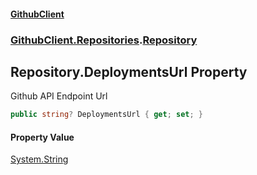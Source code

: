 #### [GithubClient](index.md 'index')
### [GithubClient.Repositories](GithubClient.Repositories.md 'GithubClient.Repositories').[Repository](GithubClient.Repositories.Repository.md 'GithubClient.Repositories.Repository')

## Repository.DeploymentsUrl Property

Github API Endpoint Url

```csharp
public string? DeploymentsUrl { get; set; }
```

#### Property Value
[System.String](https://docs.microsoft.com/en-us/dotnet/api/System.String 'System.String')